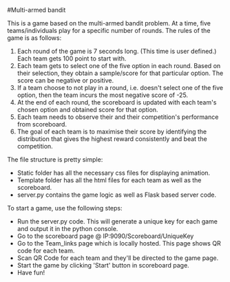 #Multi-armed bandit

This is a game based on the multi-armed bandit problem. At a time, five teams/individuals play for a specific number of rounds. The rules of the game is as follows:

1) Each round of the game is 7 seconds long. (This time is user defined.) Each team gets 100 point to start with.
2) Each team gets to select one of the five option in each round. Based on their selection, they obtain a sample/score for that particular option. The score can be negative or positive.
3) If a team choose to not play in a round, i.e. doesn't select one of the five option, then the team incurs the most negative score of -25.
4) At the end of each round, the scoreboard is updated with each team's chosen option and obtained score for that option.
5) Each team needs to observe their and their competition's performance from scoreboard.
6) The goal of each team is to maximise their score by identifying the distribution that gives the highest reward consistently and beat the competition.

The file structure is pretty simple:
- Static folder has all the necessary css files for displaying animation.
- Template folder has all the html files for each team as well as the scoreboard.
- server.py contains the game logic as well as Flask based server code. 

To start a game, use the following steps:
- Run the server.py code. This will generate a unique key for each game and output it in the python console.
- Go to the scoreboard page @ IP:9090/Scoreboard/UniqueKey
- Go to the Team_links page which is locally hosted. This page shows QR code for each team. 
- Scan QR Code for each team and they'll be directed to the game page.
- Start the game by clicking 'Start' button in scoreboard page.
- Have fun!

